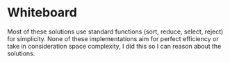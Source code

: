 # Whiteboard

Most of these solutions use standard functions (sort, reduce, select, reject) for simplicity. None of these implementations aim for perfect efficiency or take in consideration space complexity, I did this so I can reason about the solutions.
